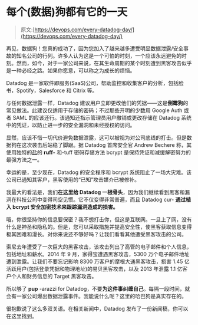 # 每个(数据)狗都有它的一天

> 原文:[https://devops.com/every-datadog-day/](https://devops.com/every-datadog-day/)

再见，数据狗！您真的成功了，因为您加入了越来越多遭受明显数据泄露/安全事故的知名公司的行列。许多人认为这是一个可怕的时刻，一个应该永远避免的时刻。然而，如今，对于一家公司来说，在其生命周期的某个时刻遭到黑客攻击似乎是一种必经之路。如果你愿意，可以称之为成长的烦恼。

Datadog 是一家软件即服务(SaaS)公司，帮助监控和收集客户的分析，包括脸书，Spotify，Salesforce 和 Citrix 等。

与任何数据泄露一样，Datadog 建议用户立即更改他们的凭据——这是**倒霉狗**的常见做法。此建议仅适用于存储的密码；不过那些开明的少数用 Google Auth 或者 SAML 的应该还行。该通知还指示管理员用户撤销或更改存储在 Datadog 系统中的凭证，以防止进一步的安全漏洞和未经授权的访问。

显然，应该不惜一切代价避免数据泄露，这可以被视为对公司底线的打击。但是数据狗在这次袭击后站稳了脚跟。据 Datadog 首席安全官 Andrew Bechere 称，其使用独特的[盐](https://en.wikipedia.org/wiki/Salt_(cryptography))的 **ruff-** 和-tuff 密码存储方法 bcrypt 是保持凭证和减缓解密努力的最强方法之一。

幸运的是，至少现在，Datadog 的安全程序和 bcrypt 系统阻止了一场大灾难。该公司已通知其客户，黑客使用的“已知”攻击媒介已被修补。

我最大的看法是，我们**在这里给 Datadog 一根骨头**，因为我们继续看到黑客和漏洞在科技公司中变得司空见惯。它不仅变得非常普遍，而且 Datadog cur- **通过植入 bcrypt 安全加密技术来跟踪漏洞造成的损害。**

哦，你很坚持你的信息要保密？我不想打击你，但这是互联网。一旦上了网，没有什么是神圣和隐私的。但是，您可以采取措施并提高安全性，使黑客获取信息变得极其困难和漫长。对你来说还不够好吗？让我们看看其他遭受黑客攻击的公司。

索尼去年遭受了一次巨大的黑客攻击，该攻击列出了高管的电子邮件和个人信息，包括地址和薪水。2014 年 9 月，家得宝遭遇黑客攻击，5300 万个电子邮件地址遭到泄露。让我们不要忘记影响 8300 万客户的摩根大通黑客攻击，损害 1.45 亿活跃用户(包括登录凭据和物理地址)的易贝黑客攻击，以及 2013 年泄露 1.1 亿客户个人和财务信息的 Target 黑客攻击。

所以够了 **pup** -arazzi for Datadog，不要**为这件事纠缠自己**。每隔一段时间，就会有一家公司爆出数据泄露事件。我能说什么呢？这里的哈巴狗是真实存在的。

很抱歉说了这么多双关语。在相关新闻中，Datadog 发布了一份新闻稿，你可以在这里找到。